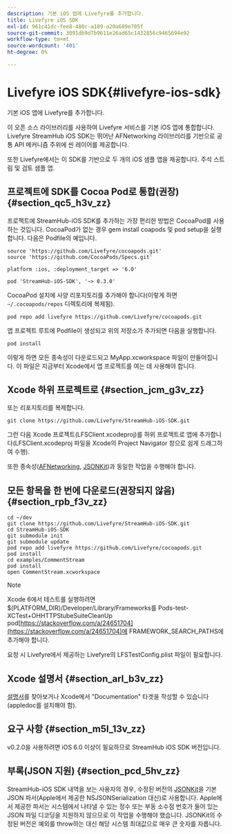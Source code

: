 ```yaml
---
description: 기본 iOS 앱에 Livefyre를 추가합니다.
title: Livefyre iOS SDK
exl-id: 961c41dc-fee8-480c-a189-a20a689e705f
source-git-commit: 3091db9d7b9611e26ad65c1432856c9465694e92
workflow-type: tm+mt
source-wordcount: '401'
ht-degree: 0%

---
```


# Livefyre iOS SDK{#livefyre-ios-sdk}

기본 iOS 앱에 Livefyre를 추가합니다.

이 오픈 소스 라이브러리를 사용하여 Livefyre 서비스를 기본 iOS 앱에 통합합니다. Livefyre StreamHub iOS SDK는 뛰어난 AFNetworking 라이브러리를 기반으로 공통 API 메커니즘 주위에 씬 레이어를 제공합니다.

또한 Livefyre에서는 이 SDK를 기반으로 두 개의 iOS 샘플 앱을 제공합니다. 주석 스트림 및 검토 샘플 앱.

## 프로젝트에 SDK를 Cocoa Pod로 통합(권장) {#section_qc5_h3v_zz}

프로젝트에 StreamHub-iOS SDK를 추가하는 가장 편리한 방법은 CocoaPod를 사용하는 것입니다. CocoaPod가 없는 경우 gem install coapods 및 pod setup을 실행합니다. 다음은 Podfile의 예입니다.

```
source 'https://github.com/Livefyre/cocoapods.git' 
source 'https://github.com/CocoaPods/Specs.git' 
  
platform :ios, :deployment_target => '6.0' 
  
pod 'StreamHub-iOS-SDK', '~> 0.3.0'
```

CocoaPod 설치에 사양 리포지토리를 추가해야 합니다(이렇게 하면 `~/.cocoapods/repos` 디렉토리에 복제됨).

```
pod repo add livefyre https://github.com/Livefyre/cocoapods.git
```

앱 프로젝트 루트에 Podfile이 생성되고 위의 저장소가 추가되면 다음을 실행합니다.

```
pod install
```

이렇게 하면 모든 종속성이 다운로드되고 MyApp.xcworkspace 파일이 만들어집니다. 이 파일은 지금부터 Xcode에서 앱 프로젝트를 여는 데 사용해야 합니다.

## Xcode 하위 프로젝트로 {#section_jcm_g3v_zz}

또는 리포지토리를 복제합니다.

```
git clone https://github.com/Livefyre/StreamHub-iOS-SDK.git 
```

그런 다음 Xcode 프로젝트(LFSClient.xcodeproj)를 하위 프로젝트로 앱에 추가합니다(LFSClient.xcodeproj 파일을 Xcode의 Project Navigator 창으로 쉽게 드래그하여 수행).

또한 종속성([AFNetworking](https://github.com/AFNetworking/AFNetworking), [JSONKit](https://github.com/escherba/JSONKit))과 동일한 작업을 수행해야 합니다.

## 모든 항목을 한 번에 다운로드(권장되지 않음) {#section_rpb_f3v_zz}

```
cd ~/dev 
git clone https://github.com/Livefyre/StreamHub-iOS-SDK.git 
cd StreamHub-iOS-SDK 
git submodule init 
git submodule update 
pod repo add livefyre https://github.com/Livefyre/cocoapods.git 
pod install 
cd examples/CommentStream 
pod install 
open CommentStream.xcworkspace
```

>[!NOTE]
>
>Xcode 6에서 테스트를 실행하려면 $(PLATFORM_DIR)/Developer/Library/Frameworks를 Pods-test-XCTest+OHHTTPStubeSuiteCleanUp pod[https://stackoverflow.com/a/24651704](https://stackoverflow.com/a/24651704)에 FRAMEWORK_SEARCH_PATHS에 추가해야 합니다.

요청 시 Livefyre에서 제공하는 Livefyre의 LFSTestConfig.plist 파일이 필요합니다.

## Xcode 설명서 {#section_arl_b3v_zz}

[설명서](https://github.com/Livefyre/StreamHub-iOS-SDK)를 찾아보거나 Xcode에서 &quot;Documentation&quot; 타겟을 작성할 수 있습니다(appledoc를 설치해야 함).

## 요구 사항 {#section_m5l_13v_zz}

v0.2.0을 사용하려면 iOS 6.0 이상이 필요하므로 StreamHub iOS SDK 버전입니다.

## 부록(JSON 지원) {#section_pcd_5hv_zz}

StreamHub-iOS SDK 내역을 보는 사용자의 경우, 수정된 버전의 [JSONKit](https://github.com/escherba/JSONKit)을 기본 JSON 파서(Apple에서 제공한 NSJSONSerialization 대신)로 사용합니다. Apple에서 제공한 파서는 시스템에서 나타낼 수 있는 정수 또는 부동 소수점 번호가 들어 있는 JSON 파일 디코딩을 지원하지 않으므로 이 작업을 수행해야 했습니다. JSONKit의 수정된 버전은 예외를 throw하는 대신 해당 시스템 최대값으로 매우 큰 숫자를 자릅니다.
